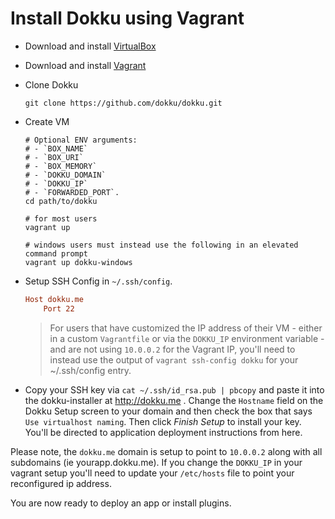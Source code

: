 # Install Dokku using Vagrant

- Download and install [VirtualBox](https://www.virtualbox.org/wiki/Downloads)
- Download and install [Vagrant](http://www.vagrantup.com/downloads.html)
- Clone Dokku

    ```shell
    git clone https://github.com/dokku/dokku.git
    ```

- Create VM

    ```shell
    # Optional ENV arguments:
    # - `BOX_NAME`
    # - `BOX_URI`
    # - `BOX_MEMORY`
    # - `DOKKU_DOMAIN`
    # - `DOKKU_IP`
    # - `FORWARDED_PORT`.
    cd path/to/dokku
    
    # for most users
    vagrant up
    
    # windows users must instead use the following in an elevated command prompt
    vagrant up dokku-windows
    ```

- Setup SSH Config in `~/.ssh/config`.

    ```ini
    Host dokku.me
        Port 22
    ```

    > For users that have customized the IP address of their VM - either in a custom `Vagrantfile` or via the `DOKKU_IP` environment variable - and are not using `10.0.0.2` for the Vagrant IP, you'll need to instead use the output of `vagrant ssh-config dokku` for your ~/.ssh/config entry. 

- Copy your SSH key via `cat ~/.ssh/id_rsa.pub | pbcopy` and paste it into the dokku-installer at http://dokku.me . Change the `Hostname` field on the Dokku Setup screen to your domain and then check the box that says `Use virtualhost naming`. Then click *Finish Setup* to install your key. You'll be directed to application deployment instructions from here.

Please note, the `dokku.me` domain is setup to point to `10.0.0.2` along with all subdomains (ie yourapp.dokku.me). If you change the `DOKKU_IP` in your vagrant setup you'll need to update your `/etc/hosts` file to point your reconfigured ip address.

You are now ready to deploy an app or install plugins.


